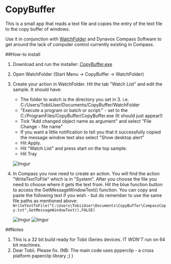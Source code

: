 CopyBuffer
==========

This is a small app that reads a text file and copies the entry of the text file to the copy buffer of windows.

Use it in conjunction with [WatchFolder](http://leelusoft.blogspot.in/2011/10/watch-4-folder-23.html) and Dynavox Compass Software to get around the lack of computer control currently existing in Compass.

##How-to install

1. Download and run the installer: [CopyBuffer.exe](https://s3-eu-west-1.amazonaws.com/script-exes/CopyBuffer.exe)
2. Open WatchFolder (Start Menu -> CopyBuffer -> WatchFolder)
2. Create your action in WatchFolder. Hit the tab "Watch List" and edit the sample. It should have:
    - The folder to watch is the directory you set in 3. i.e. C:/Users/TobiiUser/Documents/CopyBuffer/WatchFolder
    - "Execute a program or batch or script:" - set to the C:/ProgramFiles/CopyBuffer/CopyBuffer.exe (It should just appear!)
    - Tick "Add changed object name as argument" and select "File Change - file name"
    - If you want a little notification to tell you that it successfully copied the message window text also select "Show desktop alert"
    - Hit Apply.
    - Hit "Watch List" and press start on the top sample.
    - Hit Tray

    ![Imgur](http://i.imgur.com/xI45ZaCm.png)

3. In Compass you now need to create an action. You will find the action "WriteTextToFile" which is in "System". After you choose the file you need to choose where it gets the text from. Hit the blue function button to access the GetMessageWindowText() function. You can copy and paste the following text if you wish - but do remember to use the same file paths as mentioned above:
    ``WriteTextToFile("C:\Users\TobiiUser\Documents\CopyBuffer\CompassCopy.txt",GetMessageWindowText(),FALSE)``

    ![Imgur](http://i.imgur.com/gHEFZ1Fm.png)
    ![Imgur](http://i.imgur.com/wAf1gDOm.png)

##Notes

1. This is a 32 bit build ready for Tobii iSeries devices. IT *WON'T* run on 64 bit machines.
2. Dear Tobii. Please fix. (NB: The main code uses pyperclip - a cross platform paperclip library ;) )
